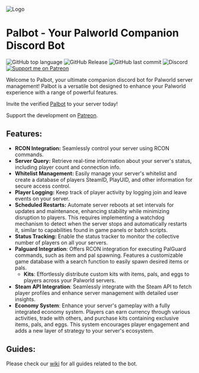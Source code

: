 ![Logo](assets/palbot.png)
# Palbot - Your Palworld Companion Discord Bot
![GitHub top language](https://img.shields.io/github/languages/top/dkoz/palworld-palbot?style=flat-square&logo=python&logoColor=white) ![GitHub Release](https://img.shields.io/github/v/release/dkoz/palworld-palbot?display_name=release&style=flat-square&logo=github) ![GitHub last commit](https://img.shields.io/github/last-commit/dkoz/palworld-palbot?style=flat-square&logo=github) ![Discord](https://img.shields.io/discord/1009881575187566632?style=flat-square&logo=discord&logoColor=white&label=support) [![Support me on Patreon](https://img.shields.io/badge/Patreon-Palbot_Inn-blue?style=flat-square&logo=patreon&logoColor=white)](https://patreon.com/palbotinn)

 Welcome to Palbot, your ultimate companion discord bot for Palworld server management! Palbot is a versatile bot designed to enhance your Palworld experience with a range of powerful features.

 Invite the verified [Palbot](https://discord.com/api/oauth2/authorize?client_id=1197954327642378352&permissions=8&scope=bot%20applications.commands) to your server today!

 Support the development on [Patreon](https://www.patreon.com/palbotinn).

## Features:
 - **RCON Integration:** Seamlessly control your server using RCON commands.
 - **Server Query:** Retrieve real-time information about your server's status, including player count and connection info.
 - **Whitelist Management:** Easily manage your server's whitelist and create a database of players SteamID, PlayUID, and other information for secure access control.
 - **Player Logging:** Keep track of player activity by logging join and leave events on your server.
 - **Scheduled Restarts:** Automate server reboots at set intervals for updates and maintenance, enhancing stability while minimizing disruption to players. This requires implementing a watchdog mechanism to detect when the server stops and automatically restarts it, similar to capabilities found in game panels or batch scripts.
 - **Status Tracking:** Enable the status tracker to monitor the collective number of players on all your servers.
 - **Palguard Integration**: Offers RCON integration for executing PalGuard commands, such as item and pal spawning. Features a customizable game database with a search function to easily spawn desired items or pals.
   - **Kits**: Effortlessly distribute custom kits with items, pals, and eggs to players across your Palworld servers.
 - **Steam API Integration**: Seamlessly integrate with the Steam API to fetch player profiles and enhance server management with detailed user insights.
- **Economy System**: Enhance your server's gameplay with a fully integrated economy system. Players can earn currency through various activities, trade with others, and purchase kits containing exclusive items, pals, and eggs. This system encourages player engagement and adds a new layer of strategy to your server's ecosystem.

## Guides:
 Please check our [wiki](https://github.com/dkoz/palworld-bot/wiki) for all guides related to the bot.